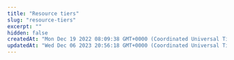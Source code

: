 ```yaml
---
title: "Resource tiers"
slug: "resource-tiers"
excerpt: ""
hidden: false
createdAt: "Mon Dec 19 2022 08:09:38 GMT+0000 (Coordinated Universal Time)"
updatedAt: "Wed Dec 06 2023 20:56:18 GMT+0000 (Coordinated Universal Time)"
---
```

